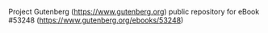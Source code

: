 Project Gutenberg (https://www.gutenberg.org) public repository for
eBook #53248 (https://www.gutenberg.org/ebooks/53248)
